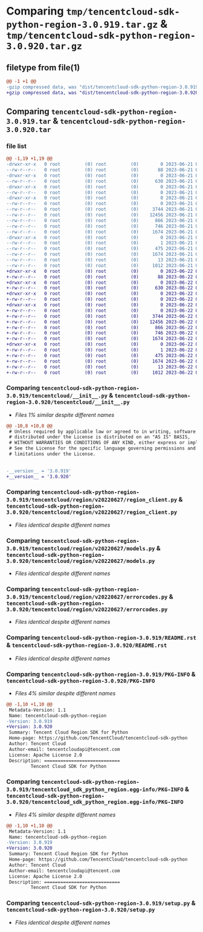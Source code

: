 # Comparing `tmp/tencentcloud-sdk-python-region-3.0.919.tar.gz` & `tmp/tencentcloud-sdk-python-region-3.0.920.tar.gz`

## filetype from file(1)

```diff
@@ -1 +1 @@
-gzip compressed data, was "dist/tencentcloud-sdk-python-region-3.0.919.tar", last modified: Wed Jun 21 00:34:17 2023, max compression
+gzip compressed data, was "dist/tencentcloud-sdk-python-region-3.0.920.tar", last modified: Thu Jun 22 00:32:38 2023, max compression
```

## Comparing `tencentcloud-sdk-python-region-3.0.919.tar` & `tencentcloud-sdk-python-region-3.0.920.tar`

### file list

```diff
@@ -1,19 +1,19 @@
-drwxr-xr-x   0 root         (0) root         (0)        0 2023-06-21 00:34:17.000000 tencentcloud-sdk-python-region-3.0.919/
--rw-r--r--   0 root         (0) root         (0)       88 2023-06-21 00:34:17.000000 tencentcloud-sdk-python-region-3.0.919/setup.cfg
-drwxr-xr-x   0 root         (0) root         (0)        0 2023-06-21 00:34:17.000000 tencentcloud-sdk-python-region-3.0.919/tencentcloud/
--rw-r--r--   0 root         (0) root         (0)      630 2023-06-21 00:34:17.000000 tencentcloud-sdk-python-region-3.0.919/tencentcloud/__init__.py
-drwxr-xr-x   0 root         (0) root         (0)        0 2023-06-21 00:34:17.000000 tencentcloud-sdk-python-region-3.0.919/tencentcloud/region/
--rw-r--r--   0 root         (0) root         (0)        0 2023-06-21 00:34:17.000000 tencentcloud-sdk-python-region-3.0.919/tencentcloud/region/__init__.py
-drwxr-xr-x   0 root         (0) root         (0)        0 2023-06-21 00:34:17.000000 tencentcloud-sdk-python-region-3.0.919/tencentcloud/region/v20220627/
--rw-r--r--   0 root         (0) root         (0)        0 2023-06-21 00:34:17.000000 tencentcloud-sdk-python-region-3.0.919/tencentcloud/region/v20220627/__init__.py
--rw-r--r--   0 root         (0) root         (0)     3744 2023-06-21 00:34:17.000000 tencentcloud-sdk-python-region-3.0.919/tencentcloud/region/v20220627/region_client.py
--rw-r--r--   0 root         (0) root         (0)    12456 2023-06-21 00:34:17.000000 tencentcloud-sdk-python-region-3.0.919/tencentcloud/region/v20220627/models.py
--rw-r--r--   0 root         (0) root         (0)      866 2023-06-21 00:34:17.000000 tencentcloud-sdk-python-region-3.0.919/tencentcloud/region/v20220627/errorcodes.py
--rw-r--r--   0 root         (0) root         (0)      746 2023-06-21 00:34:17.000000 tencentcloud-sdk-python-region-3.0.919/README.rst
--rw-r--r--   0 root         (0) root         (0)     1674 2023-06-21 00:34:17.000000 tencentcloud-sdk-python-region-3.0.919/PKG-INFO
-drwxr-xr-x   0 root         (0) root         (0)        0 2023-06-21 00:34:17.000000 tencentcloud-sdk-python-region-3.0.919/tencentcloud_sdk_python_region.egg-info/
--rw-r--r--   0 root         (0) root         (0)        1 2023-06-21 00:34:17.000000 tencentcloud-sdk-python-region-3.0.919/tencentcloud_sdk_python_region.egg-info/dependency_links.txt
--rw-r--r--   0 root         (0) root         (0)      475 2023-06-21 00:34:17.000000 tencentcloud-sdk-python-region-3.0.919/tencentcloud_sdk_python_region.egg-info/SOURCES.txt
--rw-r--r--   0 root         (0) root         (0)     1674 2023-06-21 00:34:17.000000 tencentcloud-sdk-python-region-3.0.919/tencentcloud_sdk_python_region.egg-info/PKG-INFO
--rw-r--r--   0 root         (0) root         (0)       13 2023-06-21 00:34:17.000000 tencentcloud-sdk-python-region-3.0.919/tencentcloud_sdk_python_region.egg-info/top_level.txt
--rw-r--r--   0 root         (0) root         (0)     1012 2023-06-21 00:34:17.000000 tencentcloud-sdk-python-region-3.0.919/setup.py
+drwxr-xr-x   0 root         (0) root         (0)        0 2023-06-22 00:32:38.000000 tencentcloud-sdk-python-region-3.0.920/
+-rw-r--r--   0 root         (0) root         (0)       88 2023-06-22 00:32:38.000000 tencentcloud-sdk-python-region-3.0.920/setup.cfg
+drwxr-xr-x   0 root         (0) root         (0)        0 2023-06-22 00:32:38.000000 tencentcloud-sdk-python-region-3.0.920/tencentcloud/
+-rw-r--r--   0 root         (0) root         (0)      630 2023-06-22 00:32:38.000000 tencentcloud-sdk-python-region-3.0.920/tencentcloud/__init__.py
+drwxr-xr-x   0 root         (0) root         (0)        0 2023-06-22 00:32:38.000000 tencentcloud-sdk-python-region-3.0.920/tencentcloud/region/
+-rw-r--r--   0 root         (0) root         (0)        0 2023-06-22 00:32:38.000000 tencentcloud-sdk-python-region-3.0.920/tencentcloud/region/__init__.py
+drwxr-xr-x   0 root         (0) root         (0)        0 2023-06-22 00:32:38.000000 tencentcloud-sdk-python-region-3.0.920/tencentcloud/region/v20220627/
+-rw-r--r--   0 root         (0) root         (0)        0 2023-06-22 00:32:38.000000 tencentcloud-sdk-python-region-3.0.920/tencentcloud/region/v20220627/__init__.py
+-rw-r--r--   0 root         (0) root         (0)     3744 2023-06-22 00:32:38.000000 tencentcloud-sdk-python-region-3.0.920/tencentcloud/region/v20220627/region_client.py
+-rw-r--r--   0 root         (0) root         (0)    12456 2023-06-22 00:32:38.000000 tencentcloud-sdk-python-region-3.0.920/tencentcloud/region/v20220627/models.py
+-rw-r--r--   0 root         (0) root         (0)      866 2023-06-22 00:32:38.000000 tencentcloud-sdk-python-region-3.0.920/tencentcloud/region/v20220627/errorcodes.py
+-rw-r--r--   0 root         (0) root         (0)      746 2023-06-22 00:32:38.000000 tencentcloud-sdk-python-region-3.0.920/README.rst
+-rw-r--r--   0 root         (0) root         (0)     1674 2023-06-22 00:32:38.000000 tencentcloud-sdk-python-region-3.0.920/PKG-INFO
+drwxr-xr-x   0 root         (0) root         (0)        0 2023-06-22 00:32:38.000000 tencentcloud-sdk-python-region-3.0.920/tencentcloud_sdk_python_region.egg-info/
+-rw-r--r--   0 root         (0) root         (0)        1 2023-06-22 00:32:38.000000 tencentcloud-sdk-python-region-3.0.920/tencentcloud_sdk_python_region.egg-info/dependency_links.txt
+-rw-r--r--   0 root         (0) root         (0)      475 2023-06-22 00:32:38.000000 tencentcloud-sdk-python-region-3.0.920/tencentcloud_sdk_python_region.egg-info/SOURCES.txt
+-rw-r--r--   0 root         (0) root         (0)     1674 2023-06-22 00:32:38.000000 tencentcloud-sdk-python-region-3.0.920/tencentcloud_sdk_python_region.egg-info/PKG-INFO
+-rw-r--r--   0 root         (0) root         (0)       13 2023-06-22 00:32:38.000000 tencentcloud-sdk-python-region-3.0.920/tencentcloud_sdk_python_region.egg-info/top_level.txt
+-rw-r--r--   0 root         (0) root         (0)     1012 2023-06-22 00:32:38.000000 tencentcloud-sdk-python-region-3.0.920/setup.py
```

### Comparing `tencentcloud-sdk-python-region-3.0.919/tencentcloud/__init__.py` & `tencentcloud-sdk-python-region-3.0.920/tencentcloud/__init__.py`

 * *Files 1% similar despite different names*

```diff
@@ -10,8 +10,8 @@
 # Unless required by applicable law or agreed to in writing, software
 # distributed under the License is distributed on an "AS IS" BASIS,
 # WITHOUT WARRANTIES OR CONDITIONS OF ANY KIND, either express or implied.
 # See the License for the specific language governing permissions and
 # limitations under the License.
 
 
-__version__ = '3.0.919'
+__version__ = '3.0.920'
```

### Comparing `tencentcloud-sdk-python-region-3.0.919/tencentcloud/region/v20220627/region_client.py` & `tencentcloud-sdk-python-region-3.0.920/tencentcloud/region/v20220627/region_client.py`

 * *Files identical despite different names*

### Comparing `tencentcloud-sdk-python-region-3.0.919/tencentcloud/region/v20220627/models.py` & `tencentcloud-sdk-python-region-3.0.920/tencentcloud/region/v20220627/models.py`

 * *Files identical despite different names*

### Comparing `tencentcloud-sdk-python-region-3.0.919/tencentcloud/region/v20220627/errorcodes.py` & `tencentcloud-sdk-python-region-3.0.920/tencentcloud/region/v20220627/errorcodes.py`

 * *Files identical despite different names*

### Comparing `tencentcloud-sdk-python-region-3.0.919/README.rst` & `tencentcloud-sdk-python-region-3.0.920/README.rst`

 * *Files identical despite different names*

### Comparing `tencentcloud-sdk-python-region-3.0.919/PKG-INFO` & `tencentcloud-sdk-python-region-3.0.920/PKG-INFO`

 * *Files 4% similar despite different names*

```diff
@@ -1,10 +1,10 @@
 Metadata-Version: 1.1
 Name: tencentcloud-sdk-python-region
-Version: 3.0.919
+Version: 3.0.920
 Summary: Tencent Cloud Region SDK for Python
 Home-page: https://github.com/TencentCloud/tencentcloud-sdk-python
 Author: Tencent Cloud
 Author-email: tencentcloudapi@tencent.com
 License: Apache License 2.0
 Description: ============================
         Tencent Cloud SDK for Python
```

### Comparing `tencentcloud-sdk-python-region-3.0.919/tencentcloud_sdk_python_region.egg-info/PKG-INFO` & `tencentcloud-sdk-python-region-3.0.920/tencentcloud_sdk_python_region.egg-info/PKG-INFO`

 * *Files 4% similar despite different names*

```diff
@@ -1,10 +1,10 @@
 Metadata-Version: 1.1
 Name: tencentcloud-sdk-python-region
-Version: 3.0.919
+Version: 3.0.920
 Summary: Tencent Cloud Region SDK for Python
 Home-page: https://github.com/TencentCloud/tencentcloud-sdk-python
 Author: Tencent Cloud
 Author-email: tencentcloudapi@tencent.com
 License: Apache License 2.0
 Description: ============================
         Tencent Cloud SDK for Python
```

### Comparing `tencentcloud-sdk-python-region-3.0.919/setup.py` & `tencentcloud-sdk-python-region-3.0.920/setup.py`

 * *Files identical despite different names*

